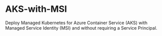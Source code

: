 # AKS-with-MSI
Deploy Managed Kubernetes for Azure Container Service (AKS) with Managed Service Identity (MSI) and without requiring a Service Principal.
